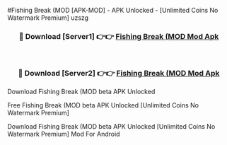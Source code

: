 #Fishing Break (MOD [APK-MOD] - APK Unlocked - [Unlimited Coins No Watermark Premium] uzszg



<div align="center">

<h3>🔴 Download [Server1] 👉👉 <a href="https://momento.my/?title=Fishing_Break_(MOD">Fishing Break (MOD Mod Apk</a></h3><br>

<h3>🔴 Download [Server2] 👉👉 <a href="https://momento.my/?title=Fishing_Break_(MOD">Fishing Break (MOD Mod Apk</a></h3>
</div>



Download Fishing Break (MOD beta APK Unlocked

Free Fishing Break (MOD beta APK Unlocked [Unlimited Coins No Watermark Premium]

Download Fishing Break (MOD beta APK Unlocked [Unlimited Coins No Watermark Premium] Mod For Android
